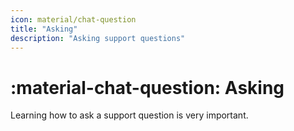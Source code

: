 ```yaml
---
icon: material/chat-question
title: "Asking"
description: "Asking support questions"
---
```


# :material-chat-question: Asking

Learning how to ask a support question is very important.
